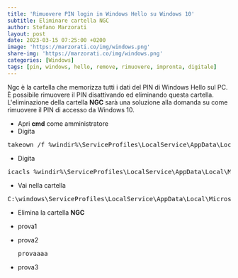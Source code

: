```yaml
---
title: 'Rimuovere PIN login in Windows Hello su Windows 10'
subtitle: Eliminare cartella NGC
author: Stefano Marzorati
layout: post
date: 2023-03-15 07:25:00 +0200
image: 'https://marzorati.co/img/windows.png'
share-img: 'https://marzorati.co/img/windows.png'
categories: [Windows]
tags: [pin, windows, hello, remove, rimuovere, impronta, digitale]
---
```

Ngc è la cartella che memorizza tutti i dati del PIN di Windows Hello sul PC.   
È possibile rimuovere il PIN disattivando ed eliminando questa cartella.   
L'eliminazione della cartella **NGC** sarà una soluzione alla domanda su come rimuovere il PIN di accesso da Windows 10.   

- Apri **cmd** come amministratore   
- Digita   
<pre>takeown /f %windir%\ServiceProfiles\LocalService\AppData\Local\Microsoft\NGC /R</pre>
- Digita
<pre>icacls %windir%\ServiceProfiles\LocalService\AppData\Local\Microsoft\NGC /grant administrators:F /t</pre>
- Vai nella cartella
<pre>C:\windows\ServiceProfiles\LocalService\AppData\Local\Microsoft</pre>
- Elimina la cartella **NGC**

- prova1
- prova2 <pre>provaaaa</pre>
- prova3
